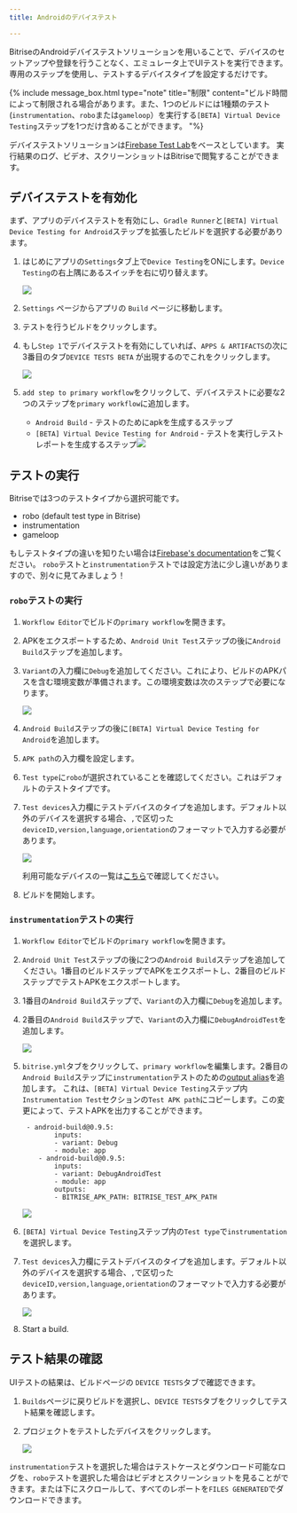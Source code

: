 ```yaml
---
title: Androidのデバイステスト

---
```

BitriseのAndroidデバイステストソリューションを用いることで、デバイスのセットアップや登録を行うことなく、エミュレータ上でUIテストを実行できます。 専用のステップを使用し、テストするデバイスタイプを設定するだけです。

{% include message_box.html type="note" title="制限" content="ビルド時間によって制限される場合があります。また、1つのビルドには1種類のテスト(`instrumentation`、`robo`または`gameloop`）を実行する`[BETA] Virtual Device Testing`ステップを1つだけ含めることができます。  "%}

デバイステストソリューションは[Firebase Test Lab](https://firebase.google.com/docs/test-lab/)をベースとしています。 実行結果のログ、ビデオ、スクリーンショットはBitriseで閲覧することができます。

## デバイステストを有効化

まず、アプリのデバイステストを有効にし、`Gradle Runner`と`[BETA] Virtual Device Testing for Android`ステップを拡張したビルドを選択する必要があります。

1. はじめにアプリの`Settings`タブ上で`Device Testing`をONにします。`Device Testing`の右上隅にあるスイッチを右に切り替えます。

   ![](/img/settings-device-testing.png)
2. `Settings` ページからアプリの `Build` ページに移動します。
3. テストを行うビルドをクリックします。
4. もし`Step 1`でデバイステストを有効にしていれば、`APPS & ARTIFACTS`の次に3番目のタブ`DEVICE TESTS BETA` が出現するのでこれをクリックします。

   ![](/img/build-device-test.jpg)
5. `add step to primary workflow`をクリックして、デバイステストに必要な2つのステップを`primary workflow`に追加します。
   * `Android Build` - テストのためにapkを生成するステップ
   * `[BETA] Virtual Device Testing for Android` - テストを実行しテストレポートを生成するステップ![](/img/primary-virtual-device.png)

## テストの実行

Bitriseでは3つのテストタイプから選択可能です。

* robo (default test type in Bitrise)
* instrumentation
* gameloop

もしテストタイプの違いを知りたい場合は[Firebase's documentation](https://firebase.google.com/docs/test-lab/android/overview)をご覧ください。
`robo`テストと`instrumentation`テストでは設定方法に少し違いがありますので、別々に見てみましょう！

### `robo`テストの実行

1. `Workflow Editor`でビルドの`primary workflow`を開きます。
2. APKをエクスポートするため、`Android Unit Test`ステップの後に`Android Build`ステップを追加します。
3. `Variant`の入力欄に`Debug`を追加してください。これにより、ビルドのAPKパスを含む環境変数が準備されます。この環境変数は次のステップで必要になります。

   ![](/img/robo-test.png)
4. `Android Build`ステップの後に`[BETA] Virtual Device Testing for Android`を追加します。
5. `APK path`の入力欄を設定します。
6. `Test type`に`robo`が選択されていることを確認してください。これはデフォルトのテストタイプです。
7. `Test devices`入力欄にテストデバイスのタイプを追加します。デフォルト以外のデバイスを選択する場合、`,`で区切った `deviceID,version,language,orientation`のフォーマットで入力する必要があります。

   ![](/img/test-devices-android.png)

   利用可能なデバイスの一覧は[こちら](https://firebase.google.com/docs/test-lab/android/available-testing-devices)で確認してください。
8. ビルドを開始します。

### `instrumentation`テストの実行

1. `Workflow Editor`でビルドの`primary workflow`を開きます。
2. `Android Unit Test`ステップの後に2つの`Android Build`ステップを追加してください。1番目のビルドステップでAPKをエクスポートし、2番目のビルドステップでテストAPKをエクスポートします。
3. 1番目の`Android Build`ステップで、`Variant`の入力欄に`Debug`を追加します。
4. 2番目の`Android Build`ステップで、`Variant`の入力欄に`DebugAndroidTest`を追加します。

   ![](/img/instrumentation-test-1.png)
5. `bitrise.yml`タブをクリックして、`primary workflow`を編集します。2番目の`Android Build`ステップに`instrumentation`テストのための[output alias](https://devcenter.bitrise.io/bitrise-cli/step-outputs/#exporting-step-outputs-in-output-aliases/)を追加します。 これは、`[BETA] Virtual Device Testing`ステップ内`Instrumentation Test`セクションの`Test APK path`にコピーします。この変更によって、テストAPKを出力することができます。

        - android-build@0.9.5:
               inputs:
               - variant: Debug
               - module: app
           - android-build@0.9.5:
               inputs:
               - variant: DebugAndroidTest
               - module: app
               outputs:
               - BITRISE_APK_PATH: BITRISE_TEST_APK_PATH

   ![](/img/virtual-device.png)
6. `[BETA] Virtual Device Testing`ステップ内の`Test type`で`instrumentation`を選択します。
7. `Test devices`入力欄にテストデバイスのタイプを追加します。デフォルト以外のデバイスを選択する場合、`,`で区切った `deviceID,version,language,orientation`のフォーマットで入力する必要があります。

   ![](/img/instrumentation-test.png)
8. Start a build.

## テスト結果の確認

UIテストの結果は、ビルドページの `DEVICE TESTS`タブで確認できます。

1. `Builds`ページに戻りビルドを選択し、`DEVICE TESTS`タブをクリックしてテスト結果を確認します。
2. プロジェクトをテストしたデバイスをクリックします。

   ![](/img/device-test-page.jpg)

`instrumentation`テストを選択した場合はテストケースとダウンロード可能なログを、`robo`テストを選択した場合はビデオとスクリーンショットを見ることができます。または下にスクロールして、すべてのレポートを`FILES GENERATED`でダウンロードできます。